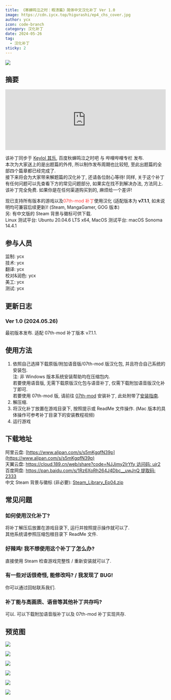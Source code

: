 ```yaml
---
title: 《寒蝉鸣泣之时：暇溃篇》简体中文汉化补丁 Ver 1.0
image: https://cdn.iycx.top/higurashi/ep4_chs_cover.jpg
author: ycx
icon: code-branch
category: 汉化补丁
date: 2024-05-26
tag:
  - 汉化补丁
sticky: 2
---
```

![](https://cdn.iycx.top/higurashi/ep4_chs_cover.jpg)  
## 摘要
<div align="center"><iframe width="100%" height="190" frameborder="0" src="https://store.steampowered.com/widget/526490/?t=%E3%80%8A%E5%AF%92%E8%9D%89%E9%B8%A3%E6%B3%A3%E4%B9%8B%E6%97%B6%E3%80%8B%E6%98%AF%E4%B8%80%E9%83%A8%E6%9C%89%E5%A3%B0%E5%B0%8F%E8%AF%B4%E3%80%82%E9%9F%B3%E4%B9%90%E3%80%81%E6%95%85%E4%BA%8B%E8%83%8C%E6%99%AF%E4%B8%8E%E8%A7%92%E8%89%B2%E5%85%B1%E5%90%8C%E5%88%9B%E9%80%A0%E4%BA%86%E4%B8%80%E4%B8%AA%E4%B8%96%E7%95%8C%EF%BC%8C%E6%98%AF%E7%8E%A9%E5%AE%B6%E9%98%85%E8%AF%BB%E5%B0%8F%E8%AF%B4%E7%9A%84%E8%88%9E%E5%8F%B0%E3%80%82%E6%AC%A2%E7%AC%91%E3%80%81%E5%93%AD%E6%B3%A3%E3%80%81%E6%80%A8%E6%81%A8%E3%80%82%E8%AF%B7%E5%B8%A6%E7%9D%80%E9%82%A3%E6%A0%B7%E7%9A%84%E5%BF%83%E6%83%85%E4%B8%8E%E4%B8%BB%E4%BA%BA%E5%85%AC%E4%B8%80%E8%B5%B7%E4%BD%93%E9%AA%8C%E6%95%85%E4%BA%8B%E5%90%A7%E3%80%82"></iframe></div>  

该补丁同步于 [Keylol 其乐](https://keylol.com/t950741-1-1), 百度秋蝉鸣泣之时吧 与 哔哩哔哩专栏 发布.  
本次为大家送上的是出题篇的外传, 所以制作发布周期也比较短, 至此出题篇的全部四个篇章都已经完成了.  
接下来将会为大家带来解题篇的汉化补丁, 还请各位耐心等待!
同样, 关于这个补丁有任何问题可以先查看下方的常见问题部分, 如果实在找不到解决办法, 方法同上.  
该补丁完全免费. 如果你是在任何渠道购买到的, 麻烦给一个差评!  

现已支持所有版本的游戏以及<font color='#ff3a3a'>07th-mod 补丁</font>使用汉化 (适配版本为 **v7.1.1**, 如未说明均可兼容后续更新)! (Steam, MangaGamer, GOG 版本)  
另: 有中文版的 Steam 背景与徽标可供下载.  
Linux 测试平台: Ubuntu 20.04.6 LTS x64, MacOS 测试平台: macOS Sonoma 14.4.1  

## 参与人员
监制: ycx  
技术: ycx  
翻译: ycx  
校对&润色: ycx  
美工: ycx  
测试: ycx  

## 更新日志

### Ver 1.0 (2024.05.26)
最初版本发布. 
适配 07th-mod 补丁版本 v7.1.1.

## 使用方法
1. 依照自己选择下载原版/附加语音版/07th-mod 版汉化包, 并且符合自己系统的安装包.  
注: 非 Windows 版本系统安装帮助均在压缩包内.  
若要使用语音版, 无需下载原版汉化包与语音补丁, 仅需下载附加语音版汉化补丁即可.  
若要使用 07th-mod 版, 请前往 [07th-mod](https://07th-mod.com/home/) 安装补丁, 此处附带了[安装指南](../guide/07th-mod/main.md).  
2. 解压缩.  
3. 将汉化补丁放置在游戏目录下, 按照提示或 ReadMe 文件操作. (Mac 版本的具体操作可参考补丁目录下的安装教程视频)  
4. 运行游戏  

## 下载地址
阿里云盘: [https://www.alipan.com/s/s5mKgqfN39p](https://www.alipan.com/s/s5mKgqfN39p)  
天翼云盘: [https://cloud.189.cn/web/share?code=NJJjmy2IrYfy 访问码: ujr2](https://cloud.189.cn/web/share?code=NJJjmy2IrYfy)   
百度网盘: [https://pan.baidu.com/s/1Rz6XoRh264J4Dbc__uwJnQ 提取码: 2333](https://pan.baidu.com/s/1Rz6XoRh264J4Dbc__uwJnQ?pwd=2333)  
中文 Steam 背景与徽标 (非必要): [Steam_Library_Ep04.zip](https://cdn.iycx.top/blog/2024/05/Steam_Library_Ep04.zip)  

## 常见问题
### 如何使用汉化补丁?
将补丁解压后放置在游戏目录下, 运行并按照提示操作就可以了.  
其他系统请参照压缩包根目录下 ReadMe 文件.  
### 好辣鸡! 我不想使用这个补丁了怎么办?
直接使用 Steam 检查游戏完整性 / 重新安装就可以了.  
### 有一些对话很奇怪, 能修改吗? / 我发现了 BUG!
你可以通过回帖联系我们.
### 补丁能与高画质、语音等其他补丁共存吗?
可以. 可以下载附加语音版补丁以及 07th-mod 补丁实现共存.  

## 预览图
![](https://cdn.iycx.top/blog/2024/05/higurashiep04_screenshot_01.jpg)

![](https://cdn.iycx.top/blog/2024/05/higurashiep04_screenshot_02.jpg)

![](https://cdn.iycx.top/blog/2024/05/higurashiep04_screenshot_03.jpg)

![](https://cdn.iycx.top/blog/2024/05/higurashiep04_screenshot_04.jpg)

![](https://cdn.iycx.top/blog/2024/05/higurashiep04_screenshot_05.jpg)

![](https://cdn.iycx.top/blog/2024/05/higurashiep04_screenshot_06.jpg)
